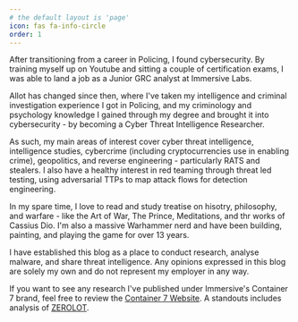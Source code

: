```yaml
---
# the default layout is 'page'
icon: fas fa-info-circle
order: 1
---
```


After transitioning from a career in Policing, I found cybersecurity. By training myself up on Youtube and sitting a couple of certification exams, I was able to land a job as a Junior GRC analyst at Immersive Labs.

Allot has changed since then, where I've taken my intelligence and criminal investigation experience I got in Policing, and my criminology and psychology knowledge I gained through my degree and brought it into cybersecurity - by becoming a Cyber Threat Intelligence Researcher.

As such, my main areas of interest cover cyber threat intelligence, intelligence studies, cybercrime (including cryptocurrencies use in enabling crime), geopolitics, and reverse engineering - particularly RATS and stealers. I also have a healthy interest in red teaming through threat led testing, using adversarial TTPs to map attack flows for detection engineering.

In my spare time, I love to read and study treatise on hisotry, philosophy, and warfare - like the Art of War, The Prince, Meditations, and thr works of Cassius Dio. I'm also a massive Warhammer nerd and have been building, painting, and playing the game for over 13 years.

I have established this blog as a place to conduct research, analyse malware, and share threat intelligence. Any opinions expressed in this blog are solely my own and do not represent my employer in any way. 

If you want to see any research I've published under Immersive's Container 7 brand, feel free to review the [Container 7 Website](https://www.immersivelabs.com/container7#Section-C7-3). A standouts includes analysis of [ZEROLOT](https://www.immersivelabs.com/resources/blog/zerolot-analysis-inside-sandworms-destructive-new-wiper).



